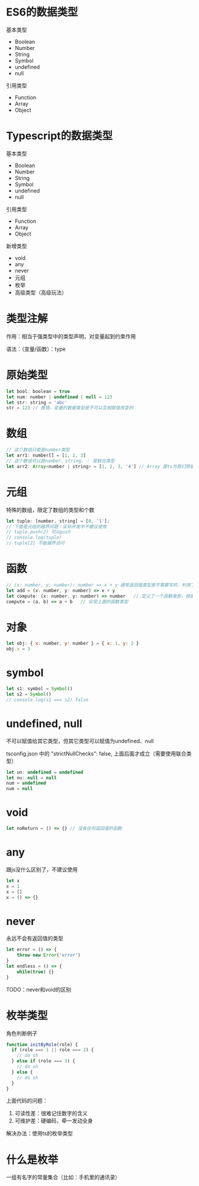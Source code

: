# ES6的数据类型

基本类型
- Boolean
- Number
- String
- Symbol
- undefined
- null

引用类型
- Function
- Array
- Object

# Typescript的数据类型

基本类型
- Boolean
- Number
- String
- Symbol
- undefined
- null

引用类型
- Function
- Array
- Object

新增类型
- void
- any
- never
- 元组
- 枚举
- 高级类型（高级玩法）


# 类型注解

作用：相当于强类型中的类型声明，对变量起到约束作用

语法：（变量/函数）：type


# 原始类型

``` javascript
let bool: boolean = true
let num: number | undefined | null = 123
let str: string = 'abc'
str = 123 // 报错，变量的数据类型是不可以互相赋值改变的
```

# 数组

``` javascript
// 这个数组只能是number类型
let arr1: number[] = [1, 2, 3] 
// 这个数组可以是number、string，｜ 是联合类型
let arr2: Array<number | string> = [1, 2, 3, '4'] // Array 是ts为我们预留的范型接口
```

# 元组
特殊的数组，限定了数组的类型和个数
``` javascript
let tuple: [number, string] = [0, '1'];
// 下面是元组的越界问题：实际开发中不建议使用
// tuple.push(2) 可以push
// console.log(tuple)
// tuple[2] 不能越界访问
```


# 函数

``` javascript
// (x: number, y: number): number => x + y 通常返回值类型是不需要写的，利用了ts的类型推断功能
let add = (x: number, y: number) => x + y
let compute: (x: number, y: number) => number   // 定义了一个函数类型，但是没有具体的实现
compute = (a, b) => a + b   // 实现上面的函数类型
```


# 对象

``` javascript
let obj: { x: number, y: number } = { x: 1, y: 2 }
obj.x = 3
```


# symbol

``` javascript
let s1: symbol = Symbol()
let s2 = Symbol()
// console.log(s1 === s2) false
```


# undefined, null
不可以赋值给其它类型，但其它类型可以赋值为undefined、null

tsconfig.json 中的 "strictNullChecks": false,  上面后面才成立（需要使用联合类型）
``` javascript
let un: undefined = undefined
let nu: null = null
num = undefined
num = null
```


# void
``` javascript
let noReturn = () => {} // 没有任何返回值的函数
```


# any
跟js没什么区别了，不建议使用
```javascript
let x
x = 1
x = []
x = () => {}
```


# never
永远不会有返回值的类型
``` javascript
let error = () => {
    throw new Error('error')
}
let endless = () => {
    while(true) {}
}
```
TODO：never和void的区别

# 枚举类型

角色判断例子

``` javascript
function initByRole(role) {
  if (role === 1 || role === 2) {
    // do sh
  } else if (role === 3) {
    // do sh
  } else {
    // do sh
  }
}
```
上面代码的问题：
1. 可读性差：很难记住数字的含义
2. 可维护差：硬编码，牵一发动全身

解决办法：使用ts的枚举类型


# 什么是枚举

一组有名字的常量集合（比如：手机里的通讯录）